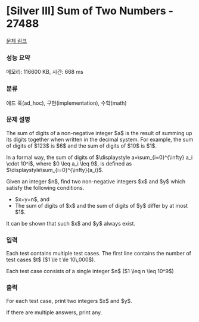 # [Silver III] Sum of Two Numbers - 27488 

[문제 링크](https://www.acmicpc.net/problem/27488) 

### 성능 요약

메모리: 116600 KB, 시간: 668 ms

### 분류

애드 혹(ad_hoc), 구현(implementation), 수학(math)

### 문제 설명

<p>The sum of digits of a non-negative integer $a$ is the result of summing up its digits together when written in the decimal system. For example, the sum of digits of $123$ is $6$ and the sum of digits of $10$ is $1$.</p>

<p>In a formal way, the sum of digits of $\displaystyle a=\sum_{i=0}^{\infty} a_i \cdot 10^i$, where $0 \leq a_i \leq 9$, is defined as $\displaystyle\sum_{i=0}^{\infty}{a_i}$.</p>

<p>Given an integer $n$, find two non-negative integers $x$ and $y$ which satisfy the following conditions.</p>

<ul>
	<li> $x+y=n$, and</li>
	<li>The sum of digits of $x$ and the sum of digits of $y$ differ by at most $1$.</li>
</ul>

<p>It can be shown that such $x$ and $y$ always exist.</p>

### 입력 

 <p>Each test contains multiple test cases. The first line contains the number of test cases $t$ ($1 \le t \le 10\,000$). </p>

<p>Each test case consists of a single integer $n$ ($1 \leq n \leq 10^9$)</p>

### 출력 

 <p>For each test case, print two integers $x$ and $y$.</p>

<p>If there are multiple answers, print any.</p>

